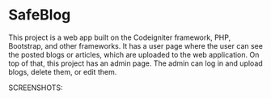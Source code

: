 # SafeBlog
This project is a web app built on the Codeigniter framework, PHP, Bootstrap, and other frameworks. It has a user page where the user can see the posted blogs or articles, which are uploaded to the web application. On top of that, this project has an admin page. The admin can log in and upload blogs, delete them, or edit them.

SCREENSHOTS:





